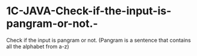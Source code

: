 # 1C-JAVA-Check-if-the-input-is-pangram-or-not.-
Check if the input is pangram or not. (Pangram is a sentence that contains all the alphabet from a-z) 

